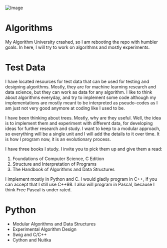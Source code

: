 ![Image](https://miro.medium.com/max/1280/0*c01HmEWkfUR5z088.gif)
# Algorithms

My Algorithm University crashed, so I am rebooting the repo with humbler goals. In here, I will try to work on algorithms and mostly experiments. 

# Test Data

I have located resources for test data that can be used for testing and designing algorithms. Mostly, they are for machine learning research and data science, but they can work as data for any algorithm. I like to think about algorithms everyday, and try to implement some code although my implementations are mostly meant to be interpreted as pseudo-codes as I am just not very good anymore at coding like I used to be.

I have been thinking about trees. Mostly, why are they useful. Well, the idea is to implement them and experiment with different data, for developing ideas for further research and study. I want to keep to a modular approach, so everything will be a single unit and I will add the details to it over time. It is how I program now, it is an evolutionary process.

I have three books I study. I invite you to pick them up and give them a read:
1) Foundations of Computer Science, C Edition
2) Structure and Interpretation of Programs
3) The Handbook of Algorithms and Data Structures

I implement mostly in Python and C. I would gladly program in C++, if you can accept that I still use C++98. I also will program in Pascal, because I think Free Pascal is under rated.

# Python

* Modular Algorithms and Data Structures
* Experimental Algorithm Design
* Swig and C/C++
* Cython and Nuitka

